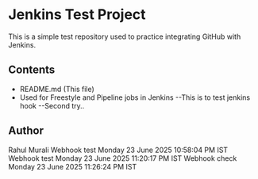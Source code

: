 # Jenkins Test Project

This is a simple test repository used to practice integrating GitHub with Jenkins.

## Contents

- README.md (This file)
- Used for Freestyle and Pipeline jobs in Jenkins
--This is to test jenkins hook
--Second try..
## Author

Rahul Murali
Webhook test Monday 23 June 2025 10:58:04 PM IST
Webhook test Monday 23 June 2025 11:20:17 PM IST
Webhook check Monday 23 June 2025 11:26:24 PM IST
